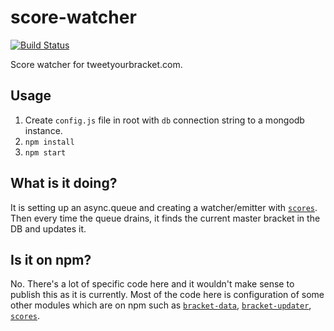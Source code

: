 score-watcher
==============

[![Build Status](https://travis-ci.org/tweetyourbracket/score-watcher.png?branch=master)](https://travis-ci.org/tweetyourbracket/score-watcher)

Score watcher for tweetyourbracket.com.

## Usage

1. Create `config.js` file in root with `db` connection string to a mongodb instance.
2. `npm install`
3. `npm start`

## What is it doing?

It is setting up an async.queue and creating a watcher/emitter with [`scores`](http://github.com/tweetyourbracket/scores). Then every time the queue drains, it finds the current master bracket in the DB and updates it.

## Is it on npm?

No. There's a lot of specific code here and it wouldn't make sense to publish this as it is currently. Most of the code here is configuration of some other modules which are on npm such as [`bracket-data`](http://github.com/tweetyourbracket/bracket-data), [`bracket-updater`](http://github.com/tweetyourbracket/bracket-updater), [`scores`](http://github.com/tweetyourbracket/scores).
